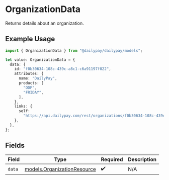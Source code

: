 # OrganizationData

Returns details about an organization.

## Example Usage

```typescript
import { OrganizationData } from "@dailypay/dailypay/models";

let value: OrganizationData = {
  data: {
    id: "f0b30634-108c-439c-a8c1-c6a91197f022",
    attributes: {
      name: "DailyPay",
      products: [
        "ODP",
        "FRIDAY",
      ],
    },
    links: {
      self:
        "https://api.dailypay.com/rest/organizations/f0b30634-108c-439c-a8c1-c6a91197f022",
    },
  },
};
```

## Fields

| Field                                                            | Type                                                             | Required                                                         | Description                                                      |
| ---------------------------------------------------------------- | ---------------------------------------------------------------- | ---------------------------------------------------------------- | ---------------------------------------------------------------- |
| `data`                                                           | [models.OrganizationResource](../models/organizationresource.md) | :heavy_check_mark:                                               | N/A                                                              |
